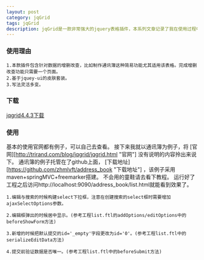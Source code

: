 ```yaml
---
layout: post
category: jqGrid
tags: jqGrid
description: jqGrid是一款非常强大的jquery表格插件，本系列文章记录了我在使用过程中遇到的各种各样问题。特此记录下来分享给大家。
---
```


### 使用理由
    
    1.本款插件包含针对数据的增删改查，比如制作通讯簿这种简易功能尤其适用该表格。完成增删改查功能只需要一个页面。
    2.基于jquey-ui的皮肤套装。
    3.写法灵活多变。
	
### 下载
[jqgrid4.4.3下载][jqgrid4.4.3]
    
	 
### 使用
    
基本的使用官网都有例子，可以自己去查看。
接下来我就以通讯簿为例子，将
[官网][http://trirand.com/blog/jqgrid/jqgrid.html "官网"]
没有说明的内容拎出来说下。
通讯簿的例子托管在了github上面，
[下载地址][https://github.com/zhmlvft/address_book "下载地址"]
，该例子采用maven+springMVC+freemarker搭建。
不会用的童鞋请去看下教程。
运行好了工程之后访问http://localhost:9090/address_book/list.html就能看到效果了。  
    
    1.编辑与搜索的时候构建select下拉框，注意在创建搜索的select框时需要增加ajaxSelectOptions参数。
    
    2.编辑框弹出的时候居中显示。(参考工程list.ftl的addOptions/editOptions中的beforeShowForm方法)
    
    3.新增的时候把默认提交的id='_empty'字段更改为id='0'。(参考工程list.ftl中的serializeEditData方法)
    
    4.提交前验证数据是否唯一。(参考工程list.ftl中的beforeSubmit方法)
    
    
    

[jqgrid4.4.3]: http://www.trirand.com/blog/jqgrid/downloads/jquery.jqGrid-4.4.3.zip "jqgrid4.4.3下载"
